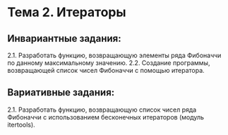 # Тема 2. Итераторы
## Инвариантные задания:
 2.1. Разработать функцию, возвращающую элементы ряда Фибоначчи по данному максимальному значению.
 2.2. Создание программы, возвращающей список чисел Фибоначчи с помощью итератора.

## Вариативные задания:

2.1. Разработать функцию, возвращающую список чисел ряда Фибоначчи с использованием бесконечных итераторов (модуль itertools).
